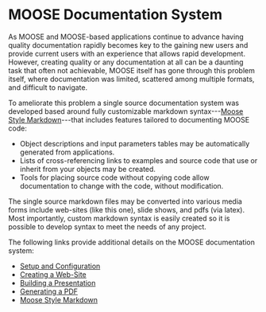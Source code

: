 # MOOSE Documentation System

As MOOSE and MOOSE-based applications continue to advance having quality documentation rapidly becomes
key to the gaining new users and provide current users with an experience that allows rapid development.
However, creating quality or any documentation at all can be a daunting task that often not achievable,
MOOSE itself has gone through this problem itself, where documentation was limited, scattered among
multiple formats, and difficult to navigate.

To ameliorate this problem a single source documentation system was developed based around fully customizable markdown syntax---[Moose Style Markdown](moose_flavored_markdown.md)---that includes features tailored to documenting MOOSE code:

* Object descriptions and input parameters tables may be automatically generated from applications.
* Lists of cross-referencing links to examples and source code that use or inherit from your objects may be created.
* Tools for placing source code without copying code allow documentation to change with the code, without modification.

The single source markdown files may be converted into various media forms include web-sites (like this one), slide shows, and pdfs (via latex). Most importantly, custom markdown syntax is easily created so it is possible to develop syntax to meet the needs of any project.

The following links provide additional details on the MOOSE documentation system:

* [Setup and Configuration](documentation/setup.md)
* [Creating a Web-Site](documentation/website.md)
* [Building a Presentation](documentation/presentation.md)
* [Generating a PDF](documentation/pdf.md)
* [Moose Style Markdown](documentation/moose_flavored_markdown.md)
